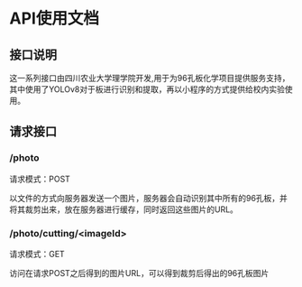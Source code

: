 # API使用文档

## 接口说明
这一系列接口由四川农业大学理学院开发,用于为96孔板化学项目提供服务支持，其中使用了YOLOv8对于板进行识别和提取，再以小程序的方式提供给校内实验使用。

## 请求接口
### /photo
请求模式：POST

以文件的方式向服务器发送一个图片，服务器会自动识别其中所有的96孔板，并将其裁剪出来，放在服务器进行缓存，同时返回这些图片的URL。


### /photo/cutting/\<imageId\>
请求模式：GET

访问在请求POST之后得到的图片URL，可以得到裁剪后得出的96孔板图片
